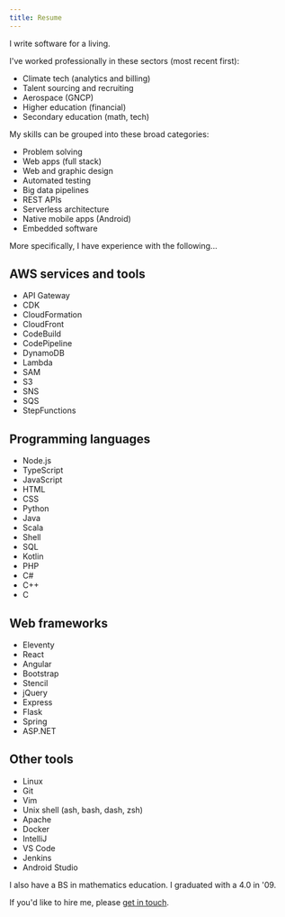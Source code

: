 ```yaml
---
title: Resume
---
```


I write software for a living.

I've worked professionally in these sectors (most recent first):

* Climate tech (analytics and billing)
* Talent sourcing and recruiting
* Aerospace (GNCP)
* Higher education (financial)
* Secondary education (math, tech)

My skills can be grouped into these broad categories:

* Problem solving
* Web apps (full stack)
* Web and graphic design
* Automated testing
* Big data pipelines
* REST APIs
* Serverless architecture
* Native mobile apps (Android)
* Embedded software

More specifically, I have experience with the following...

## AWS services and tools

* API Gateway
* CDK
* CloudFormation
* CloudFront
* CodeBuild
* CodePipeline
* DynamoDB
* Lambda
* SAM
* S3
* SNS
* SQS
* StepFunctions

## Programming languages

* Node.js
* TypeScript
* JavaScript
* HTML
* CSS
* Python
* Java
* Scala
* Shell
* SQL
* Kotlin
* PHP
* C#
* C++
* C

## Web frameworks

* Eleventy
* React
* Angular
* Bootstrap
* Stencil
* jQuery
* Express
* Flask
* Spring
* ASP.NET

## Other tools

* Linux
* Git
* Vim
* Unix shell (ash, bash, dash, zsh)
* Apache
* Docker
* IntelliJ
* VS Code
* Jenkins
* Android Studio

I also have a BS in mathematics education. I graduated with a 4.0 in '09.

If you'd like to hire me, please [get in touch](/contact).

